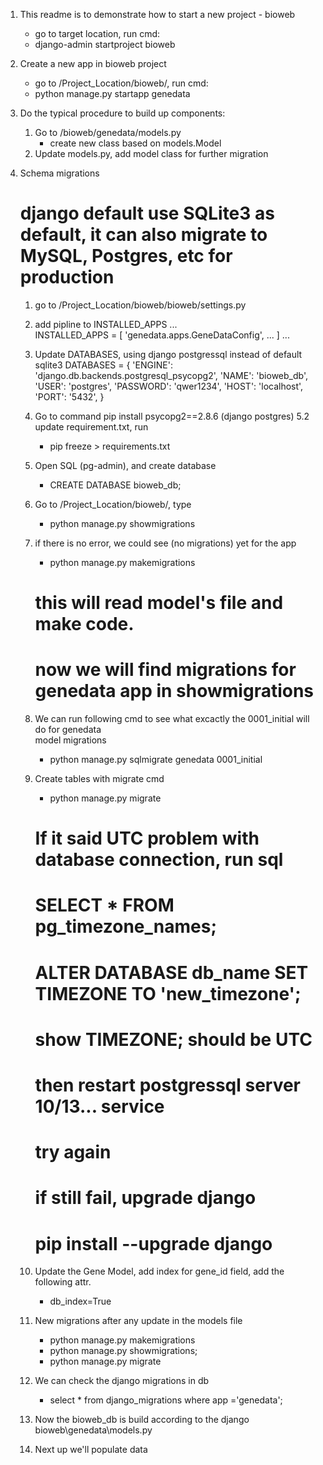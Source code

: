 1. This readme is to demonstrate how to start a new project - bioweb
    - go to target location, run cmd:
    - django-admin startproject bioweb

2. Create a new app in bioweb project
    - go to /Project_Location/bioweb/, run cmd:
    - python manage.py startapp genedata

3. Do the typical procedure to build up components:
    1. Go to /bioweb/genedata/models.py
        - create new class based on models.Model
    2. Update models.py, add model class for further migration

4. Schema migrations
    # django default use SQLite3 as default, it can also migrate to MySQL, Postgres, etc for production
    1. go to /Project_Location/bioweb/bioweb/settings.py
    2. add pipline to INSTALLED_APPS
            ...  
        INSTALLED_APPS = [
            'genedata.apps.GeneDataConfig',
            ...
        ]
        ...
    3. Update DATABASES, using django postgressql instead of default sqlite3
        DATABASES = {
            'ENGINE': 'django.db.backends.postgresql_psycopg2',
            'NAME': 'bioweb_db',
            'USER': 'postgres',
            'PASSWORD': 'qwer1234',
            'HOST': 'localhost',
            'PORT': '5432', 
        }
    5. Go to command pip install psycopg2==2.8.6 (django postgres)
    5.2 update requirement.txt, run
        - pip freeze > requirements.txt
    6. Open SQL (pg-admin), and create database
        - CREATE DATABASE bioweb_db;
    7. Go to /Project_Location/bioweb/, type
        - python manage.py showmigrations
    8. if there is no error, we could see (no migrations) yet for the app
        - python manage.py makemigrations
        # this will read model's file and make code.
        # now we will find migrations for genedata app in showmigrations
    9. We can run following cmd to see what excactly the 0001_initial will do for genedata   
        model migrations
        - python manage.py sqlmigrate genedata 0001_initial
    10. Create tables with migrate cmd
        - python manage.py migrate
        # If it said UTC problem with database connection, run sql
        # SELECT * FROM pg_timezone_names;
        # ALTER DATABASE db_name SET TIMEZONE TO 'new_timezone';
        # show TIMEZONE; should be UTC
        # then restart postgressql server 10/13... service
        # try again
        # if still fail, upgrade django
        # pip install --upgrade django

    11. Update the Gene Model, add index for gene_id field, add the following attr.
        -  db_index=True

    12. New migrations after any update in the models file
        - python manage.py makemigrations
        - python manage.py showmigrations;
        - python manage.py migrate
    
    13. We can check the django migrations in db
        - select * from django_migrations where app ='genedata';
    
    14. Now the bioweb_db is build according to the django bioweb\genedata\models.py
    15. Next up we'll populate data